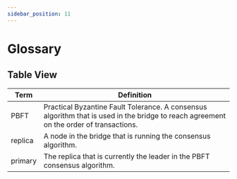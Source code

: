 ```yaml
---
sidebar_position: 11
---
```


# Glossary

## Table View

| Term | Definition |
| ---- | ---------- |
| PBFT | Practical Byzantine Fault Tolerance. A consensus algorithm that is used in the bridge to reach agreement on the order of transactions. |
| replica | A node in the bridge that is running the consensus algorithm. |
| primary | The replica that is currently the leader in the PBFT consensus algorithm. |